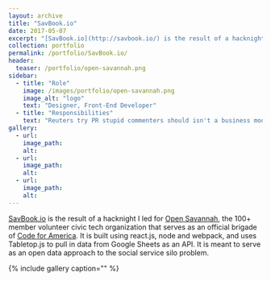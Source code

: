 ```yaml
---
layout: archive
title: "SavBook.io"
date: 2017-05-07
excerpt: "[SavBook.io](http://savbook.io/) is the result of a hacknight I led for [Open Savannah](https://opensavannah.org/)"
collection: portfolio
permalink: /portfolio/SavBook.io/
header:
  teaser: /portfolio/open-savannah.png
sidebar:
  - title: "Role"
    image: /images/portfolio/open-savannah.png
    image_alt: "logo"
    text: "Designer, Front-End Developer"
  - title: "Responsibilities"
    text: "Reuters try PR stupid commenters should isn't a business model"
gallery:
  - url:
    image_path:
    alt:
  - url:
    image_path:
    alt:
  - url:
    image_path:
    alt:
---
```


[SavBook.io](http://savbook.io/) is the result of a hacknight I led for [Open Savannah](https://opensavannah.org/), the 100+ member volunteer civic tech organization that serves as an official brigade of [Code for America](http://codeforamerica.org/). It is built using react.js, node and webpack, and uses Tabletop.js to pull in data from Google Sheets as an API. It is meant to serve as an open data approach to the social service silo problem.

{% include gallery caption="" %}

